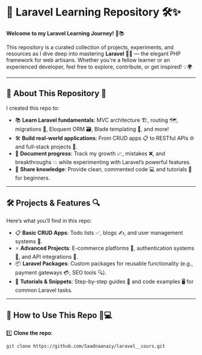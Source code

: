 # 🚀 Laravel Learning Repository 🛠️✨  

**Welcome to my Laravel Learning Journey!** 🌟📚  

This repository is a curated collection of projects, experiments, and resources as I dive deep into mastering **Laravel** 🎩🔮 — the elegant PHP framework for web artisans. Whether you're a fellow learner or an experienced developer, feel free to explore, contribute, or get inspired! 💡🌍  

---

## 📖 **About This Repository** 📌  
I created this repo to:  
- 📚 **Learn Laravel fundamentals**: MVC architecture 🏗️, routing 🗺️, migrations 🚚, Eloquent ORM 🗃️, Blade templating 🎨, and more!  
- 🛠️ **Build real-world applications**: From CRUD apps 📋 to RESTful APIs 🌐 and full-stack projects 🚀.  
- 📝 **Document progress**: Track my growth 📈, mistakes ❌, and breakthroughs 💥 while experimenting with Laravel’s powerful features.  
- 🌟 **Share knowledge**: Provide clean, commented code 💻 and tutorials 📘 for beginners.  

---

## 🛠️ **Projects & Features** 🔍  
Here’s what you’ll find in this repo:  
- 📋 **Basic CRUD Apps**: Todo lists ✅, blogs ✍️, and user management systems 👥.  
- ⭐ **Advanced Projects**: E-commerce platforms 🛒, authentication systems 🔐, and API integrations 🔗.  
- 📦 **Laravel Packages**: Custom packages for reusable functionality (e.g., payment gateways 💳, SEO tools 🔍).  
- 🧩 **Tutorials & Snippets**: Step-by-step guides 🧭 and code examples 🖥️ for common Laravel tasks.  

---

## 🚀 **How to Use This Repo** 🧑💻  
1️⃣ **Clone the repo**:  
```bash
git clone https://github.com/Saadnaanaiy/laravel__cours.git
